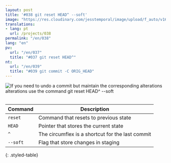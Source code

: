 ```yaml
---
layout: post
title: '#038 git reset HEAD^ --soft'
image: "https://res.cloudinary.com/jesstemporal/image/upload/f_auto/v1642882050/gitfichas/en/038/thumbnail_chdopd.jpg"
translations:
- lang: pt
  url: /projects/038
permalink: "/en/038"
lang: "en"
pv:
  url: "/en/037"
  title: "#037 git reset HEAD^"
nt:
  url: "/en/039"
  title: "#039 git commit -C ORIG_HEAD"
---
```


<img alt="If you need to undo a commit but maintain the corresponding alterations alterations use the command git reset HEAD^ --soft" src="https://res.cloudinary.com/jesstemporal/image/upload/v1642882051/gitfichas/en/038/full_ytpvz2.jpg"><br><br>

| Command | Description |
|---------|-------------|
| `reset` | Command that resets to previous state |
| `HEAD` | Pointer that stores the current state |
| `^` | The circumflex is a shortcut for the last commit |
| `--soft` | Flag that store changes in staging |
{: .styled-table}

<!--
<br> 
You might also be interested in reading this article:

<a href="FILL">
  <strong>FILL</strong>
</a>
-->
